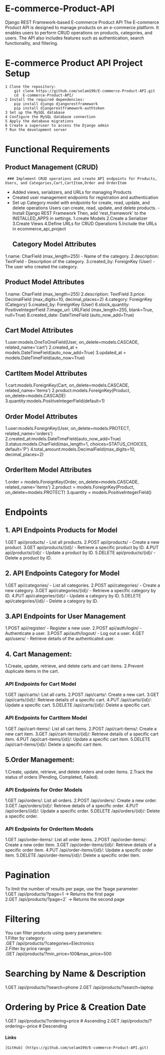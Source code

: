 # E-commerce-Product-API
Django REST Framework-based E-commerce Product API
The E-commerce Product API is designed to manage products on an e-commerce platform. It enables users to perform CRUD operations on products, categories, and users. The API also includes features such as authentication, search functionality, and filtering.
# E-commerce Product API Project Setup
    1 Clone the repository:
        git clone https://github.com/selam199/E-commerce-Product-API.git
        cd  E-commerce-Product-API/
    2 Install the required dependencies:
        pip install django djangorestframework
        pip install djangorestframework-authtoken
    3 Set up the MySQL database
    4 Configure the MySQL database connection
    5 Apply the database migrations
    6 Create a superuser to access the Django admin
    7 Run the development server
# Functional Requirements
   ##  Product Management (CRUD)
     ### Implement CRUD operations and create API endpoints for Products, Users, and Categories,Cart,CartItem,Order and OrderItem
- Added views, serializers, and URLs for managing Products
- Created user management endpoints for registration and authentication
- Set up Category model with endpoints for create, read, update, and delete operations
  Users can create, read, update, and delete products.
  -Install Django REST Framework
  Then, add 'rest_framework' to the INSTALLED_APPS in settings.
       1.create Models 
       2.Create a Serializer
       3.Create Views
       4.Define URLs for CRUD Operations
       5.Include the URLs in ecommerce_api_project
   ## Category Model Attributes
1.name: CharField (max_length=255) - Name of the category.
2.description: TextField - Description of the category.
3.created_by: ForeignKey (User) - The user who created the category.
   ## Product Model Attributes
 1.name: CharField (max_length=255) 
 2.description: TextField 
 3.price: DecimalField (max_digits=10, decimal_places=2) 
 4.category: ForeignKey (Category) 
 5.created_by: ForeignKey (User) 
 6.stock_quantity: PositiveIntegerField 
 7.image_url: URLField (max_length=255, blank=True, null=True) 
 8.created_date: DateTimeField (auto_now_add=True) 
   ## Cart Model Attributes
  1.user:models.OneToOneField(User, on_delete=models.CASCADE, related_name='cart')
  2.created_at = models.DateTimeField(auto_now_add=True)
  3.updated_at = models.DateTimeField(auto_now=True)
   ## CartItem Model Attributes
  1.cart:models.ForeignKey(Cart, on_delete=models.CASCADE, related_name='items')
  2.product:models.ForeignKey(Product, on_delete=models.CASCADE)
  3.quantity:models.PositiveIntegerField(default=1)
   ## Order Model Attributes
  1.user:models.ForeignKey(User, on_delete=models.PROTECT, related_name='orders')
  2.created_at:models.DateTimeField(auto_now_add=True)
  3.status:models.CharField(max_length=1, choices=STATUS_CHOICES, default='P')
  4.total_amount:models.DecimalField(max_digits=10, decimal_places=2)
   ## OrderItem Model Attributes
  1.order = models.ForeignKey(Order, on_delete=models.CASCADE, related_name='items')
  2.product = models.ForeignKey(Product, on_delete=models.PROTECT)
  3.quantity = models.PositiveIntegerField()
# Endpoints
   ## 1. API Endpoints Products for Model
   1.GET api/products/ - List all products.
   2.POST api/products/ - Create a new product.
   3.GET api/products/{id}/ - Retrieve a specific product by ID.
   4.PUT api/products/{id}/ - Update a product by ID.
   5.DELETE api/products/{id}/ - Delete a product by ID.
   ## 2. API Endpoints Category for Model
   1.GET api/categories/ - List all categories.
   2.POST api/categories/ - Create a new category.
   3.GET api/categories/{id}/ - Retrieve a specific category by ID.
   4.PUT api/categories/{id}/ - Update a category by ID.
   5.DELETE api/categories/{id}/ - Delete a category by ID.
   ## 3.API Endpoints for User Management
   1.POST api/register/ - Register a new user.
   2.POST api/auth/login/ - Authenticate a user.
   3.POST api/auth/logout/ - Log out a user.
   4.GET api/users/ - Retrieve details of the authenticated user.
   ## 4. Cart Management:
   1.Create, update, retrieve, and delete carts and cart items.
   2.Prevent duplicate items in the cart.
   ### API Endpoints for Cart Model
   1.GET /api/carts/: List all carts.
   2.POST /api/carts/: Create a new cart.
   3.GET /api/carts/{id}/: Retrieve details of a specific cart.
   4.PUT /api/carts/{id}/: Update a specific cart.
   5.DELETE /api/carts/{id}/: Delete a specific cart.
   ### API Endpoints for CartItem Model
   1.GET /api/cart-items/: List all cart items.
   2.POST /api/cart-items/: Create a new cart item.
   3.GET /api/cart-items/{id}/: Retrieve details of a specific cart item.
   4.PUT /api/cart-items/{id}/: Update a specific cart item.
   5.DELETE /api/cart-items/{id}/: Delete a specific cart item.
## 5.Order Management:
   1.Create, update, retrieve, and delete orders and order items.
   2.Track the status of orders (Pending, Completed, Failed).
   ### API Endpoints for Order Models
   1.GET /api/orders/: List all orders.
   2.POST /api/orders/: Create a new order.
   3.GET /api/orders/{id}/: Retrieve details of a specific order.
   4.PUT /api/orders/{id}/: Update a specific order.
   5.DELETE /api/orders/{id}/: Delete a specific order.  
   ### API Endpoints for OrderItem Models
   1.GET /api/order-items/: List all order items.
   2.POST /api/order-items/: Create a new order item.
   3.GET /api/order-items/{id}/: Retrieve details of a specific order item.
   4.PUT /api/order-items/{id}/: Update a specific order item.
   5.DELETE /api/order-items/{id}/: Delete a specific order item. 

# Pagination  
To limit the number of results per page, use the ?page parameter:  
   1.GET /api/products/?page=1 → Returns the first page  
   2.GET /api/products/?page=2` → Returns the second page   
# Filtering  
You can filter products using query parameters:  
   1.Filter by category:  
        .GET /api/products/?categories=Electronics  
   2.Filter by price range:  
        .GET /api/products/?min_price=100&max_price=500
# Searching by Name & Description
   1.GET /api/products/?search=phone
   2.GET /api/products/?search=laptop
# Ordering by Price & Creation Date
   1.GET /api/products/?ordering=price  # Ascending
   2.GET /api/products/?ordering=-price  # Descending
#### **Links**
    [GitHub] (https://github.com/selam199/E-commerce-Product-API.git)
